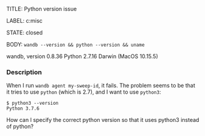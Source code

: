 TITLE:
Python version issue

LABEL:
c:misc

STATE:
closed

BODY:
`wandb --version && python --version && uname`

wandb, version 0.8.36
Python 2.7.16
Darwin (MacOS 10.15.5)

### Description

When I run `wandb agent my-sweep-id`, it fails.
The problem seems to be that it tries to use `python` (which is 2.7), and I want to use `python3`:
```
$ python3 --version
Python 3.7.6
```

How can I specify the correct python version so that it uses python3 instead of python?

